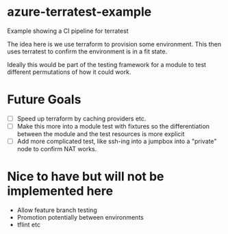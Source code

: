 # azure-terratest-example
Example showing a CI pipeline for terratest

The idea here is we use terraform to provision some environment.  This then uses terratest to confirm the environment is in a fit state.

Ideally this would be part of the testing framework for a module to test different permutations of how it could work.

# Future Goals
- [ ] Speed up terraform by caching providers etc.
- [ ] Make this more into a module test with fixtures so the differentiation between the module and the test resources is more explicit
- [ ] Add more complicated test, like ssh-ing into a jumpbox into a "private" node to confirm NAT works.

# Nice to have but will not be implemented here
- Allow feature branch testing
- Promotion potentially between environments
- tflint etc